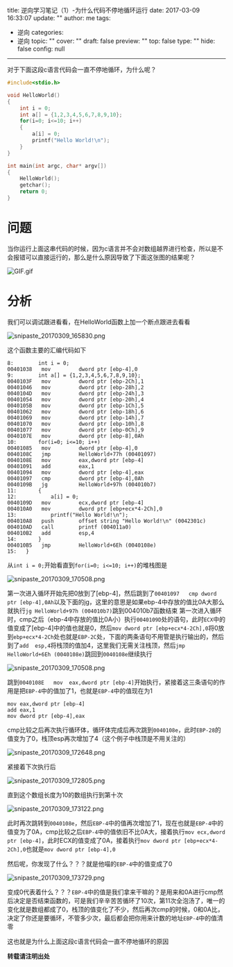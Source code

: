 title: 逆向学习笔记（1）-为什么代码不停地循环运行
date: 2017-03-09 16:33:07
update: ""
author: me
tags:
- 逆向
categories:
- 逆向
topic: ""
cover: ""
draft: false
preview: ""
top: false
type: ""
hide: false
config: null


---


对于下面这段c语言代码会一直不停地循环，为什么呢？

```c
#include<stdio.h>

void HelloWorld()
{
	int i = 0;
	int a[] = {1,2,3,4,5,6,7,8,9,10};
	for(i=0; i<=10; i++)
	{
		a[i] = 0;
		printf("Hello World!\n");
	}
}

int main(int argc, char* argv[])
{
	HelloWorld();
	getchar();
	return 0;
}

```
<!--more-->
# 问题
当你运行上面这串代码的时候，因为c语言并不会对数组越界进行检查，所以是不会报错可以直接运行的，那么是什么原因导致了下面这张图的结果呢？

![GIF.gif](https://ooo.0o0.ooo/2017/03/09/58c11551a36ea.gif)

# 分析
我们可以调试跟进看看，在HelloWorld函数上加一个断点跟进去看看

![snipaste_20170309_165830.png](https://ooo.0o0.ooo/2017/03/09/58c11956dee36.png)

这个函数主要的汇编代码如下
```assembly
8:        int i = 0;
00401038   mov         dword ptr [ebp-4],0
9:        int a[] = {1,2,3,4,5,6,7,8,9,10};
0040103F   mov         dword ptr [ebp-2Ch],1
00401046   mov         dword ptr [ebp-28h],2
0040104D   mov         dword ptr [ebp-24h],3
00401054   mov         dword ptr [ebp-20h],4
0040105B   mov         dword ptr [ebp-1Ch],5
00401062   mov         dword ptr [ebp-18h],6
00401069   mov         dword ptr [ebp-14h],7
00401070   mov         dword ptr [ebp-10h],8
00401077   mov         dword ptr [ebp-0Ch],9
0040107E   mov         dword ptr [ebp-8],0Ah
10:       for(i=0; i<=10; i++)
00401085   mov         dword ptr [ebp-4],0
0040108C   jmp         HelloWorld+77h (00401097)
0040108E   mov         eax,dword ptr [ebp-4]
00401091   add         eax,1
00401094   mov         dword ptr [ebp-4],eax
00401097   cmp         dword ptr [ebp-4],0Ah
0040109B   jg          HelloWorld+97h (004010b7)
11:       {
12:           a[i] = 0;
0040109D   mov         ecx,dword ptr [ebp-4]
004010A0   mov         dword ptr [ebp+ecx*4-2Ch],0
13:           printf("Hello World!\n");
004010A8   push        offset string "Hello World!\n" (0042301c)
004010AD   call        printf (004011a0)
004010B2   add         esp,4
14:       }
004010B5   jmp         HelloWorld+6Eh (0040108e)
15:   }
```

从`int i = 0;`开始看直到`for(i=0; i<=10; i++)`的堆栈图是

![snipaste_20170309_170508.png](https://ooo.0o0.ooo/2017/03/09/58c11ad728904.png)

第一次进入循环开始先把0放到了[ebp-4]，然后跳到了`00401097   cmp dword ptr [ebp-4],0Ah`以及下面的jg，这里的意思是如果ebp-4中存放的值比0A大那么就执行`jg HelloWorld+97h (004010b7)`跳到004010b7函数结束
第一次进入循环时，cmp之后（ebp-4中存放的值比0A小）执行`0040109D`处的语句，此时`ECX`中的值变成了[ebp-4]中的值也就是0，然后`mov dword ptr [ebp+ecx*4-2Ch],0`将0放到`ebp+ecx*4-2Ch`处也就是`EBP-2C`处，下面的两条语句不用管是执行输出的，然后到了`add  esp,4`将栈顶的值加4，这里我们无需关注栈顶，然后`jmp HelloWorld+6Eh (0040108e)`跳回到`0040108e`继续执行

![snipaste_20170309_170508.png](https://ooo.0o0.ooo/2017/03/09/58c11e41e5384.png)

跳到`0040108E   mov  eax,dword ptr [ebp-4]`开始执行，紧接着这三条语句的作用是把`EBP-4`中的值加了1，也就是`EBP-4`中的值现在为1
```assembly
mov eax,dword ptr [ebp-4]
add eax,1
mov dword ptr [ebp-4],eax
```
cmp比较之后再次执行循环体，循环体完成后再次跳到`0040108e`，此时`EBP-28`的值变为了0，栈顶esp再次增加了4（这个例子中栈顶是不用关注的）

![snipaste_20170309_172648.png](https://ooo.0o0.ooo/2017/03/09/58c11fe590ae4.png)

紧接着下次执行后

![snipaste_20170309_172805.png](https://ooo.0o0.ooo/2017/03/09/58c1202d748a0.png)

直到这个数组长度为10的数组执行到第十次

![snipaste_20170309_173122.png](https://ooo.0o0.ooo/2017/03/09/58c120f1a650e.png)

此时再次跳转到`0040108e`，然后`EBP-4`中的值再次增加了1，现在也就是`EBP-4`中的值变为了0A，cmp比较之后`EBP-4`中的值依旧不比0A大，接着执行`mov ecx,dword ptr [ebp-4]`，此时ECX的值变成了0A，接着执行`mov dword ptr [ebp+ecx*4-2Ch],0`也就是`mov dword ptr [ebp-4],0`

然后呢，你发现了什么？？？就是他喵的`EBP-4`中的值变成了0

![snipaste_20170309_173729.png](https://ooo.0o0.ooo/2017/03/09/58c12263d566e.png)

变成0代表着什么？？？`EBP-4`中的值是我们拿来干嘛的？是用来和0A进行cmp然后决定是否结束函数的，可是我们辛辛苦苦循环了10次，第11次全泡汤了，唯一的变化就是数组都成了0，栈顶的值变化了不少，然后再次cmp的时候，0和0A比，决定了你还是要循环，不管多少次，最后都会把你用来计数的地址`EBP-4`中的值清零

这也就是为什么上面这段c语言代码会一直不停地循环的原因

**转载请注明出处**
